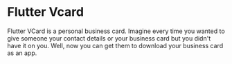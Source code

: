 # Flutter Vcard

Flutter VCard is a personal business card. Imagine every time you wanted to give someone your contact details or your business card but you didn't have it on you. Well, now you can get them to download your business card as an app.
